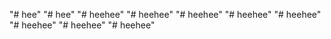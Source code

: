"# hee" 
"# hee" 
"# heehee" 
"# heehee" 
"# heehee" 
"# heehee" 
"# heehee" 
"# heehee" 
"# heehee" 
"# heehee" 
